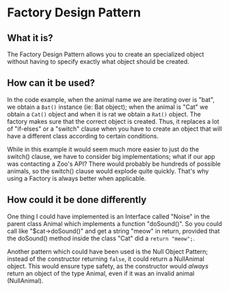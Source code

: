 # Factory Design Pattern

## What it is?

The Factory Design Pattern allows you to create an specialized object without having to specify exactly what object should be created.

## How can it be used?

In the code example, when the animal name we are iterating over is "bat", we obtain a `Bat()` instance (ie: Bat object); when the animal is "Cat" we obtain a `Cat()` object and when it is rat we obtain a `Rat()` object. The factory makes sure that the correct object is created. Thus, it replaces a lot of "if-elses" or a "switch" clause when you have to create an object that will have a different class according to certain conditions.

While in this example it would seem much more easier to just do the switch() clause, we have to consider big implementations; what if our app was contacting a Zoo's API? There would probably be hundreds of possible animals, so the switch() clause would explode quite quickly. That's why using a Factory is always better when applicable.

## How could it be done differently

One thing I could have implemented is an Interface called "Noise" in the parent class Animal which implements a function "doSound()". So you could call like "$cat->doSound()" and get a string "meow" in return, provided that the doSound() method inside the class "Cat" did a `return "meow";`.


Another pattern which could have been used is the Null Object Pattern; instead of the constructor returning `false`, it could return a NullAnimal object. This would ensure type safety, as the constructor would *always* return an object of the type Animal, even if it was an invalid animal (NullAnimal).